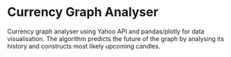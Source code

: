 # Currency Graph Analyser
Currency graph analyser using Yahoo API and pandas/plotly for data visualisation.
The algorithm predicts the future of the graph by analysing its history and constructs most likely upcoming candles.
